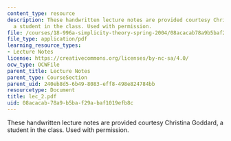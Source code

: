 ```yaml
---
content_type: resource
description: These handwritten lecture notes are provided courtesy Christina Goddard,
  a student in the class. Used with permission.
file: /courses/18-996a-simplicity-theory-spring-2004/08acacab78a9b5baf29abaf1019efb8c_lec_2.pdf
file_type: application/pdf
learning_resource_types:
- Lecture Notes
license: https://creativecommons.org/licenses/by-nc-sa/4.0/
ocw_type: OCWFile
parent_title: Lecture Notes
parent_type: CourseSection
parent_uid: 240eb8d5-6b49-8083-eff8-498e824784bb
resourcetype: Document
title: lec_2.pdf
uid: 08acacab-78a9-b5ba-f29a-baf1019efb8c
---
```

These handwritten lecture notes are provided courtesy Christina Goddard, a student in the class. Used with permission.